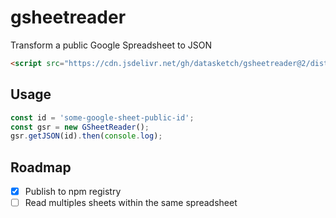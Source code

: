 # gsheetreader

Transform a public Google Spreadsheet to JSON

```html
<script src="https://cdn.jsdelivr.net/gh/datasketch/gsheetreader@2/dist/gsheetreader.umd.js"></script>
```

## Usage

```js
const id = 'some-google-sheet-public-id';
const gsr = new GSheetReader();
gsr.getJSON(id).then(console.log);
```

## Roadmap

- [x] Publish to npm registry
- [ ] Read multiples sheets within the same spreadsheet